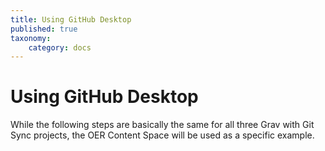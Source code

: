 ```yaml
---
title: Using GitHub Desktop
published: true
taxonomy:
    category: docs
---
```


# Using GitHub Desktop

While the following steps are basically the same for all three Grav with Git Sync projects, the OER Content Space will be used as a specific example.

